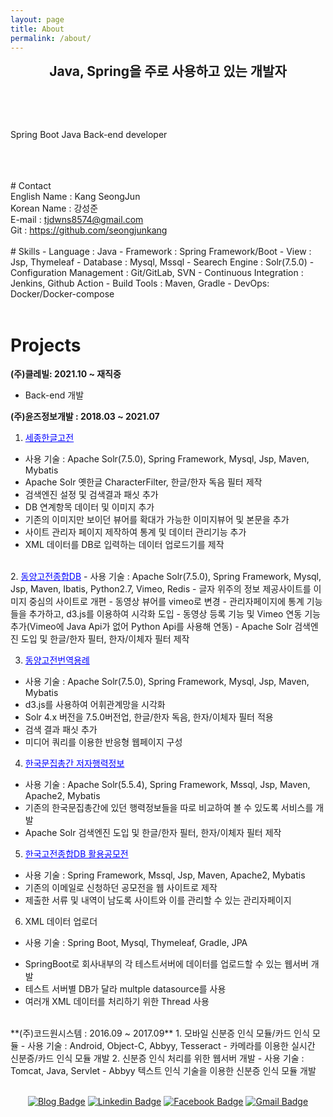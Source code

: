```yaml
---
layout: page
title: About
permalink: /about/
---
```



<div align=center style="font-weight:bold;font-size:1.5em;">Java, Spring을 주로 사용하고 있는 개발자</div>

<br><br><br>
<p>
Spring Boot Java Back-end developer
</p>
<br><br><br>
# Contact

<div>English Name : Kang SeongJun</div>
<div>Korean Name : 강성준</div>
<div>E-mail 	: <a href="mailto:tjdwns8574@gmail.com">tjdwns8574@gmail.com</a></div>
<div>Git : <a href="https://github.com/seongjunkang">https://github.com/seongjunkang</a></div>
<br>
# Skills
- Language : Java
- Framework : Spring Framework/Boot
- View : Jsp, Thymeleaf
- Database : Mysql, Mssql
- Searech Engine : Solr(7.5.0)
- Configuration Management : Git/GitLab, SVN
- Continuous Integration : Jenkins, Github Action
- Build Tools : Maven, Gradle
- DevOps: Docker/Docker-compose
<br>
<br>

# Projects
**(주)클레빌: 2021.10 ~ 재직중**
- Back-end 개발

**(주)윤즈정보개발 : 2018.03 ~ 2021.07**
 <br>
1. <a href="http://db.sejongkorea.org/" target="_blank" style="color:blue;">세종한글고전</a>
- 사용 기술 : Apache Solr(7.5.0), Spring Framework, Mysql, Jsp, Maven, Mybatis
- Apache Solr 옛한글 CharacterFilter, 한글/한자 독음 필터 제작
- 검색엔진 설정 및 검색결과 패싯 추가
- DB 연계항목 데이터 및 이미지 추가
- 기존의 이미지만 보이던 뷰어를 확대가 가능한 이미지뷰어 및 본문을 추가
- 사이트 관리자 페이지 제작하여 통계 및 데이터 관리기능 추가
- XML 데이터를 DB로 입력하는 데이터 업로드기를 제작
<br>
2. <a href="http://db.cyberseodang.or.kr/" target="_blank" style="color:blue;">동양고전종합DB</a>
- 사용 기술 :  Apache Solr(7.5.0), Spring Framework, Mysql, Jsp, Maven, Ibatis, Python2.7, Vimeo, Redis
- 글자 위주의 정보 제공사이트를 이미지 중심의 사이트로 개편
- 동영상 뷰어를 vimeo로 변경
- 관리자페이지에 통계 기능들을 추가하고, d3.js를 이용하여 시각화 도입
- 동영상 등록 기능 및 Vimeo 연동 기능 추가(Vimeo에 Java Api가 없어 Python Api를 사용해 연동)
- Apache Solr 검색엔진 도입 및 한글/한자 필터, 한자/이체자 필터 제작

3. <a href="http://lu.juntong.or.kr/" target="_blank" style="color:blue;">동양고전번역용례</a>
- 사용 기술 : Apache Solr(7.5.0), Spring Framework, Mysql, Jsp, Maven, Mybatis
- d3.js를 사용하여 어휘관계망을 시각화
- Solr 4.x 버전을  7.5.0버전업, 한글/한자 독음, 한자/이체자 필터 적용
- 검색 결과 패싯 추가
- 미디어 쿼리를 이용한 반응형 웹페이지 구성

4. <a href="https://life.itkc.or.kr/" target="_blank" style="color:blue;">한국문집총간 저자행력정보</a>
- 사용 기술 : Apache Solr(5.5.4), Spring Framework, Mssql, Jsp, Maven, Apache2, Mybatis
- 기존의 한국문집총간에 있던 행력정보들을 따로 비교하여 볼 수 있도록 서비스를 개발
- Apache Solr 검색엔진 도입 및 한글/한자 필터, 한자/이체자 필터 제작

5. <a href="https://contest.itkc.or.kr/" target="_blank" style="color:blue;">한국고전종합DB 활용공모전</a>
- 사용 기술 : Spring Framework, Mssql, Jsp, Maven, Apache2, Mybatis
- 기존의 이메일로 신청하던 공모전을 웹 사이트로 제작
- 제출한 서류 및 내역이 남도록 사이트와 이를 관리할 수 있는 관리자페이지

6. XML 데이터 업로더
- 사용 기술 : Spring Boot, Mysql, Thymeleaf, Gradle, JPA
* SpringBoot로 회사내부의 각 테스트서버에 데이터를 업로드할 수 있는 웹서버 개발
* 테스트 서버별 DB가 달라 multple datasource를 사용
* 여러개 XML 데이터를 처리하기 위한 Thread 사용

<br>
**(주)코드원시스템 : 2016.09 ~ 2017.09**
1. 모바일 신분증 인식 모듈/카드 인식 모듈
- 사용 기술 : Android, Object-C, Abbyy, Tesseract
- 카메라를 이용한 실시간 신분증/카드 인식 모듈 개발
2. 신분증 인식 처리를 위한 웹서버 개발 
- 사용 기술 : Tomcat, Java, Servlet
- Abbyy 텍스트 인식 기술을 이용한 신분증 인식 모듈 개발

<br>
<br>


<div align=center>

<a href="https://seongjunkang.github.io/" rel="nofollow"><img src="https://camo.githubusercontent.com/45c3b52885bb0bf958d1d836b9f8629cfe7720f5/68747470733a2f2f696d672e736869656c64732e696f2f62616467652f2d426c6f672d626c61636b3f7374796c653d666c61742d737175617265266c6f676f3d676974687562266c696e6b3d68747470733a2f2f73656f6e676a756e6b616e672e6769746875622e696f2f" alt="Blog Badge" data-canonical-src="https://img.shields.io/badge/-Blog-black?style=flat-square&amp;logo=github&amp;link=https://seongjunkang.github.io/" style="max-width:100%;"></a>
<a href="https://www.linkedin.com/in/kang-seong-jun-119b12152/" rel="nofollow"><img src="https://camo.githubusercontent.com/656c5d07dc4aae2fda8a37d67b2b4771bd153955/68747470733a2f2f696d672e736869656c64732e696f2f62616467652f2d4c696e6b6564496e2d626c75653f7374796c653d666c61742d737175617265266c6f676f3d4c696e6b6564696e266c6f676f436f6c6f723d7768697465266c696e6b3d68747470733a2f2f7777772e6c696e6b6564696e2e636f6d2f696e2f6b616e672d73656f6e672d6a756e2d3131396231323135322f" alt="Linkedin Badge" data-canonical-src="https://img.shields.io/badge/-LinkedIn-blue?style=flat-square&amp;logo=Linkedin&amp;logoColor=white&amp;link=https://www.linkedin.com/in/kang-seong-jun-119b12152/" style="max-width:100%;"></a>
<a href="https://www.facebook.com/xlsxlsdh" rel="nofollow"><img src="https://camo.githubusercontent.com/61e4a6beeec5a73dff206f0381ae6867dd492c4c/68747470733a2f2f696d672e736869656c64732e696f2f62616467652f2d46616365626f6f6b2d3138373766323f7374796c653d666c61742d737175617265266c6f676f3d66616365626f6f6b266c6f676f436f6c6f723d7768697465266c696e6b3d68747470733a2f2f7777772e66616365626f6f6b2e636f6d2f786c73786c736468" alt="Facebook Badge" data-canonical-src="https://img.shields.io/badge/-Facebook-1877f2?style=flat-square&amp;logo=facebook&amp;logoColor=white&amp;link=https://www.facebook.com/xlsxlsdh" style="max-width:100%;"></a>
<a href="mailto:tjdwns8574@gmail.com"><img src="https://camo.githubusercontent.com/564df256e2ec034c1825b0e0af5dd03e0d4fd69c/68747470733a2f2f696d672e736869656c64732e696f2f62616467652f2d476d61696c2d6431343833363f7374796c653d666c61742d737175617265266c6f676f3d476d61696c266c6f676f436f6c6f723d7768697465266c696e6b3d6d61696c746f3a746a64776e733835373440676d61696c2e636f6d" alt="Gmail Badge" data-canonical-src="https://img.shields.io/badge/-Gmail-d14836?style=flat-square&amp;logo=Gmail&amp;logoColor=white&amp;link=mailto:tjdwns8574@gmail.com" style="max-width:100%;"></a>

</div>

